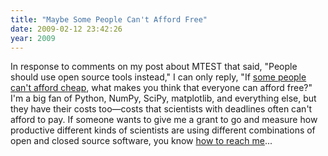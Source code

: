 ```yaml
---
title: "Maybe Some People Can't Afford Free"
date: 2009-02-12 23:42:26
year: 2009
---
```

In response to comments on my post about MTEST that said, "People should use open source tools instead," I can only reply, "If <a href="http://www.andybudd.com/archives/2009/02/why_i_cant_affo/">some people can't afford cheap</a>, what makes you think that everyone can afford free?"  I'm a big fan of Python, NumPy, SciPy, matplotlib, and everything else, but they have their costs too—costs that scientists with deadlines often can't afford to pay.  If someone wants to give me a grant to go and measure how productive different kinds of scientists are using different combinations of open and closed source software, you know <a href="mailto:gvwilson@cs.toronto.edu">how to reach me</a>...
